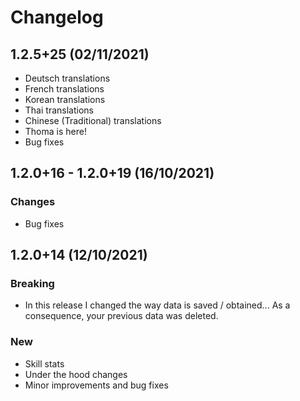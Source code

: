 # Changelog

## 1.2.5+25 (02/11/2021)
- Deutsch translations
- French translations
- Korean translations
- Thai translations
- Chinese (Traditional) translations
- Thoma is here!
- Bug fixes


## 1.2.0+16 - 1.2.0+19 (16/10/2021)

### Changes
- Bug fixes


## 1.2.0+14 (12/10/2021)

### Breaking
- In this release I changed the way data is saved / obtained... As a consequence, your previous data was deleted.

### New
- Skill stats
- Under the hood changes
- Minor improvements and bug fixes
